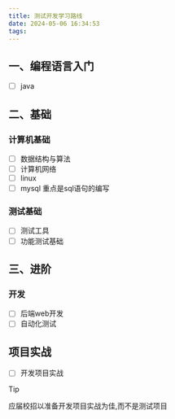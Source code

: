 ```yaml
---
title: 测试开发学习路线
date: 2024-05-06 16:34:53
tags:
---
```

## 一、编程语言入门

- [ ] java

## 二、基础

### 计算机基础

- [ ] 数据结构与算法
- [ ] 计算机网络
- [ ] linux
- [ ] mysql 重点是sql语句的编写

### 测试基础

- [ ] 测试工具
- [ ] 功能测试基础

## 三、进阶

### 开发

- [ ] 后端web开发
- [ ] 自动化测试

## 项目实战

- [ ] 开发项目实战

> [!TIP]
> 应届校招以准备开发项目实战为佳,而不是测试项目

